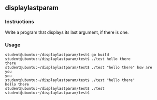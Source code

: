 ## displaylastparam

### Instructions

Write a program that displays its last argument, if there is one.

### Usage

```console
student@ubuntu:~/displaylastparam/test$ go build
student@ubuntu:~/displaylastparam/test$ ./test hello there
there
student@ubuntu:~/displaylastparam/test$ ./test "hello there" how are you
you
student@ubuntu:~/displaylastparam/test$ ./test "hello there"
hello there
student@ubuntu:~/displaylastparam/test$ ./test
student@ubuntu:~/displaylastparam/test$
```
